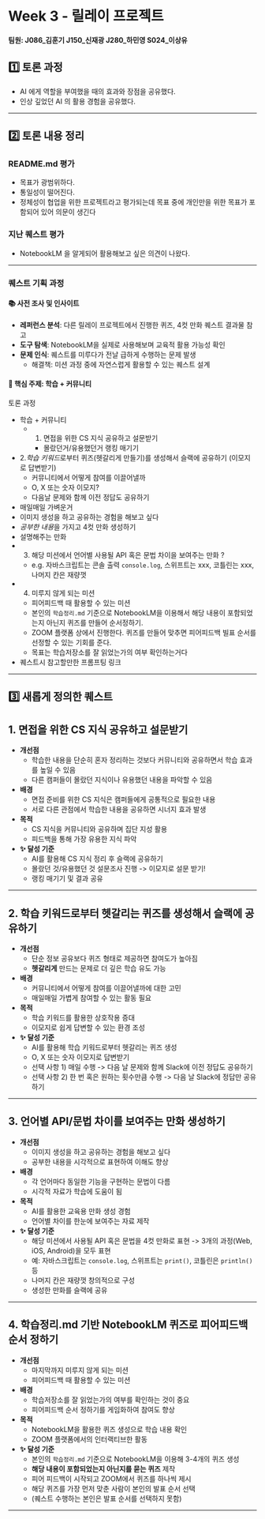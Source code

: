 # Week 3 - 릴레이 프로젝트

#### 팀원: J086_김훈기 J150_신재광 J280_하민영 S024_이상유

## 1️⃣ 토론 과정

- AI 에게 역할을 부여했을 때의 효과와 장점을 공유했다.
- 인상 깊었던 AI 의 활용 경험을 공유했다.

---

## 2️⃣ 토론 내용 정리

### README.md 평가

- 목표가 광범위하다.
- 통일성이 떨어진다.
- 정체성이 협업을 위한 프로젝트라고 평가되는데 목표 중에 개인만을 위한 목표가 포함되어 있어 의문이 생긴다

### 지난 퀘스트 평가

- NotebookLM 을 알게되어 활용해보고 싶은 의견이 나왔다.

---

### 퀘스트 기획 과정

#### 📚 사전 조사 및 인사이트
- **레퍼런스 분석**: 다른 릴레이 프로젝트에서 진행한 퀴즈, 4컷 만화 퀘스트 결과물 참고
- **도구 탐색**: NotebookLM을 실제로 사용해보며 교육적 활용 가능성 확인
- **문제 인식**: 퀘스트를 미루다가 전날 급하게 수행하는 문제 발생
  - 해결책: 미션 과정 중에 자연스럽게 활용할 수 있는 퀘스트 설계

#### 🎯 핵심 주제: 학습 + 커뮤니티

토론 과정
- 학습 + 커뮤니티
  - 1. 면접을 위한 CS 지식 공유하고 설문받기
    - 몰랐던거/유용했던거 랭킹 매기기
- 2.*학습 키워드*로부터 퀴즈(헷갈리게 만들기)를 생성해서 슬랙에 공유하기 (이모지로 답변받기)
  - 커뮤니티에서 어떻게 참여를 이끌어낼까
  - O, X 또는 숫자 이모지?
  - 다음날 문제와 함께 이전 정답도 공유하기
- 매일매일 가벼운거
- 이미지 생성을 하고 공유하는 경험을 해보고 싶다
-  *공부한 내용*을 가지고 4컷 만화 생성하기
  - 설명해주는 만화
- 3. 해당 미션에서 언어별 사용될 API 혹은 문법 차이을 보여주는 만화 ?
  - e.g. 자바스크립트는 콘솔 출력 `console.log`, 스위프트는 xxx, 코틀린는 xxx, 나머지 칸은 재량껏
- 4. 미루지 않게 되는 미션
  - 피어피드백 때 활용할 수 있는 미션
  - 본인의 `학습정리.md` 기준으로 NotebookLM을 이용해서 해당 내용이 포함되었는지 아닌지 퀴즈를 만들어 순서정하기.
  - ZOOM 플랫폼 상에서 진행한다. 퀴즈를 만들어 맞추면 피어피드백 빌표 순서를 선정할 수 있는 기회를 준다.
  - 목표는 학습저장소를 잘 읽었는가의 여부 확인하는거다
- 퀘스트시 참고할만한 프롬프팅 링크

---

## 3️⃣ 새롭게 정의한 퀘스트

## 1. 면접을 위한 CS 지식 공유하고 설문받기

- **개선점**
  - 학습한 내용을 단순히 혼자 정리하는 것보다 커뮤니티와 공유하면서 학습 효과를 높일 수 있음
  - 다른 캠퍼들이 몰랐던 지식이나 유용했던 내용을 파악할 수 있음
- **배경**
  - 면접 준비를 위한 CS 지식은 캠퍼들에게 공통적으로 필요한 내용
  - 서로 다른 관점에서 학습한 내용을 공유하면 시너지 효과 발생
- **목적**
  - CS 지식을 커뮤니티와 공유하며 집단 지성 활용
  - 피드백을 통해 가장 유용한 지식 파악
- **✨ 달성 기준**
  - AI를 활용해 CS 지식 정리 후 슬랙에 공유하기
  - 몰랐던 것/유용했던 것 설문조사 진행 -> 이모지로 설문 받기!
  - 랭킹 매기기 및 결과 공유

---

## 2. 학습 키워드로부터 헷갈리는 퀴즈를 생성해서 슬랙에 공유하기

- **개선점**
  - 단순 정보 공유보다 퀴즈 형태로 제공하면 참여도가 높아짐
  - **헷갈리게** 만드는 문제로 더 깊은 학습 유도 가능
- **배경**
  - 커뮤니티에서 어떻게 참여를 이끌어낼까에 대한 고민
  - 매일매일 가볍게 참여할 수 있는 활동 필요
- **목적**
  - 학습 키워드를 활용한 상호작용 증대
  - 이모지로 쉽게 답변할 수 있는 환경 조성
- **✨ 달성 기준**
  - AI를 활용해 학습 키워드로부터 헷갈리는 퀴즈 생성
  - O, X 또는 숫자 이모지로 답변받기
  - 선택 사항 1) 매일 수행 -> 다음 날 문제와 함께 Slack에 이전 정답도 공유하기
  - 선택 사항 2) 한 번 혹은 원하는 횟수만큼 수행 -> 다음 날 Slack에 정답만 공유하기

---

## 3. 언어별 API/문법 차이를 보여주는 만화 생성하기

- **개선점**
  - 이미지 생성을 하고 공유하는 경험을 해보고 싶다
  - 공부한 내용을 시각적으로 표현하여 이해도 향상
- **배경**
  - 각 언어마다 동일한 기능을 구현하는 문법이 다름
  - 시각적 자료가 학습에 도움이 됨
- **목적**
  - AI를 활용한 교육용 만화 생성 경험
  - 언어별 차이를 한눈에 보여주는 자료 제작
- **✨ 달성 기준**
  - 해당 미션에서 사용될 API 혹은 문법을 4컷 만화로 표현 -> 3개의 과정(Web, iOS, Android)을 모두 표현
  - 예: 자바스크립트는 `console.log`, 스위프트는 `print()`, 코틀린은 `println()` 등
  - 나머지 칸은 재량껏 창의적으로 구성
  - 생성한 만화를 슬랙에 공유

---

## 4. 학습정리.md 기반 NotebookLM 퀴즈로 피어피드백 순서 정하기

- **개선점**
  - 마지막까지 미루지 않게 되는 미션
  - 피어피드백 때 활용할 수 있는 미션
- **배경**
  - 학습저장소를 잘 읽었는가의 여부를 확인하는 것이 중요
  - 피어피드백 순서 정하기를 게임화하여 참여도 향상
- **목적**
  - NotebookLM을 활용한 퀴즈 생성으로 학습 내용 확인
  - ZOOM 플랫폼에서의 인터랙티브한 활동
- **✨ 달성 기준**
  - 본인의 `학습정리.md` 기준으로 NotebookLM을 이용해 3-4개의 퀴즈 생성
  - **해당 내용이 포함되었는지 아닌지를 묻는 퀴즈** 제작
  - 피어 피드백이 시작되고 ZOOM에서 퀴즈를 하나씩 제시
  - 해당 퀴즈를 가장 먼저 맞춘 사람이 본인의 발표 순서 선택
  - (퀘스트 수행하는 본인은 발표 순서를 선택하지 못함)

---
